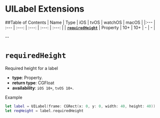 # UILabel Extensions

##Table of Contents
| Name | Type | iOS | tvOS | watchOS | macOS |
|:--- | :--- | :---: | :---: | :---: | :---: |
| [**`requiredHeight`**](#requiredheight) | Property | 10+ | 10+ | - | - |

--

# `requiredHeight`
Required height for a label

- **type**: Property.
- **return type**: CGFloat
- **availability**: `iOS 10+`, `tvOS 10+`.


Example

```swift
let label = UILabel(frame: CGRect(x: 0, y: 0, width: 40, height: 40))
let reqHeight = label.requiredHeight
```

